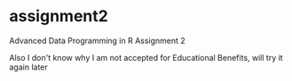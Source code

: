 # assignment2
Advanced Data Programming in R Assignment 2


Also I don't know why I am not accepted for Educational Benefits, will try it again later
